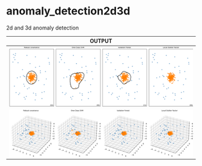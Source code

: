 # anomaly_detection2d3d
2d and 3d anomaly detection<br/>

| OUTPUT |
| ------------- |
| <img src="https://github.com/BoguslawObara/anomaly_detection2d3d/blob/main/im/anomaly_detection2d.png" width="500">|
| <img src="https://github.com/BoguslawObara/anomaly_detection2d3d/blob/main/im/anomaly_detection3d.png" width="500">|
